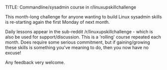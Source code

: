 TITLE: Commandline/sysadmin course in r/linuxupskillchallenge

This month-long challenge for anyone wanting to build Linux sysadmin skills is re-starting again the first Monday of next month.

Daily lessons appear in  the sub-reddit /r/linuxupskillchallenge  - which is also be used for support/discussion.  This is a 'rolling' course repeated each month. Does require some serious commitment, but if gaining/growing these skills is something you've meaning to do, then you now have no excuse!

Any feedback very welcome.
